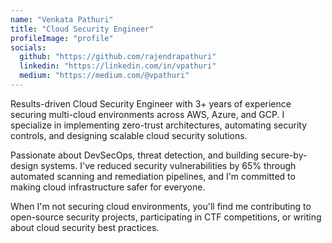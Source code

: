 ```yaml
---
name: "Venkata Pathuri"
title: "Cloud Security Engineer"
profileImage: "profile"
socials:
  github: "https://github.com/rajendrapathuri"
  linkedin: "https://linkedin.com/in/vpathuri"
  medium: "https://medium.com/@vpathuri"
---
```


Results-driven Cloud Security Engineer with 3+ years of experience securing multi-cloud environments across AWS, Azure, and GCP. I specialize in implementing zero-trust architectures, automating security controls, and designing scalable cloud security solutions. 

Passionate about DevSecOps, threat detection, and building secure-by-design systems. I've reduced security vulnerabilities by 65% through automated scanning and remediation pipelines, and I'm committed to making cloud infrastructure safer for everyone.

When I'm not securing cloud environments, you'll find me contributing to open-source security projects, participating in CTF competitions, or writing about cloud security best practices.
